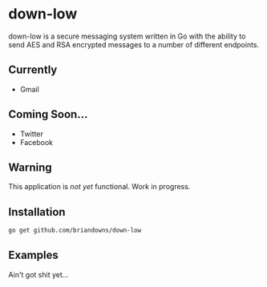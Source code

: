 # down-low

down-low is a secure messaging system written in Go with the ability to send AES and RSA encrypted messages to a number of different endpoints.

## Currently

- Gmail

## Coming Soon...

- Twitter
- Facebook

## Warning

This application is _not yet_ functional.  Work in progress.

## Installation

```bash
go get github.com/briandowns/down-low
```

## Examples

Ain't got shit yet...